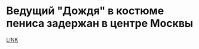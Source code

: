 # Ведущий "Дождя" в костюме пениса задержан в центре Москвы



[LINK](https://varlamov.ru/2331103.html)